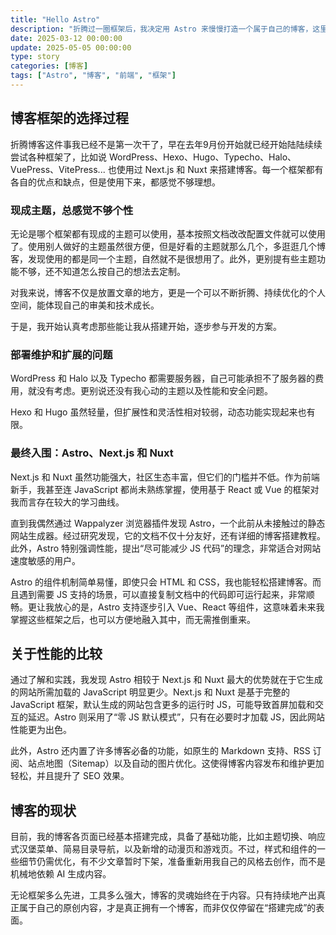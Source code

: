 ```yaml
---
title: "Hello Astro"
description: "折腾过一圈框架后，我决定用 Astro 来慢慢打造一个属于自己的博客，这里是我的选择过程。"
date: 2025-03-12 00:00:00
update: 2025-05-05 00:00:00
type: story
categories: [博客]
tags: ["Astro", "博客", "前端", "框架"]
---
```


## 博客框架的选择过程

折腾博客这件事我已经不是第一次干了，早在去年9月份开始就已经开始陆陆续续尝试各种框架了，比如说 WordPress、Hexo、Hugo、Typecho、Halo、VuePress、VitePress... 也使用过 Next.js 和 Nuxt 来搭建博客。每一个框架都有各自的优点和缺点，但是使用下来，都感觉不够理想。

### 现成主题，总感觉不够个性

无论是哪个框架都有现成的主题可以使用，基本按照文档改改配置文件就可以使用了。使用别人做好的主题虽然很方便，但是好看的主题就那么几个，多逛逛几个博客，发现使用的都是同一个主题，自然就不是很想用了。此外，更别提有些主题功能不够，还不知道怎么按自己的想法去定制。

对我来说，博客不仅是放置文章的地方，更是一个可以不断折腾、持续优化的个人空间，能体现自己的审美和技术成长。

于是，我开始认真考虑那些能让我从搭建开始，逐步参与开发的方案。

### 部署维护和扩展的问题

WordPress 和 Halo 以及 Typecho 都需要服务器，自己可能承担不了服务器的费用，就没有考虑。更别说还没有我心动的主题以及性能和安全问题。

Hexo 和 Hugo 虽然轻量，但扩展性和灵活性相对较弱，动态功能实现起来也有限。

### 最终入围：Astro、Next.js 和 Nuxt

Next.js 和 Nuxt 虽然功能强大，社区生态丰富，但它们的门槛并不低。作为前端新手，我甚至连 JavaScript 都尚未熟练掌握，使用基于 React 或 Vue 的框架对我而言存在较大的学习曲线。

直到我偶然通过 Wappalyzer 浏览器插件发现 Astro，一个此前从未接触过的静态网站生成器。经过研究发现，它的文档不仅十分友好，还有详细的博客搭建教程。此外，Astro 特别强调性能，提出“尽可能减少 JS 代码”的理念，非常适合对网站速度敏感的用户。

Astro 的组件机制简单易懂，即使只会 HTML 和 CSS，我也能轻松搭建博客。而且遇到需要 JS 支持的场景，可以直接复制文档中的代码即可运行起来，非常顺畅。更让我放心的是，Astro 支持逐步引入 Vue、React 等组件，这意味着未来我掌握这些框架之后，也可以方便地融入其中，而无需推倒重来。

## 关于性能的比较

通过了解和实践，我发现 Astro 相较于 Next.js 和 Nuxt 最大的优势就在于它生成的网站所需加载的 JavaScript 明显更少。Next.js 和 Nuxt 是基于完整的 JavaScript 框架，默认生成的网站包含更多的运行时 JS，可能导致首屏加载和交互的延迟。Astro 则采用了“零 JS 默认模式”，只有在必要时才加载 JS，因此网站性能更为出色。

此外，Astro 还内置了许多博客必备的功能，如原生的 Markdown 支持、RSS 订阅、站点地图（Sitemap）以及自动的图片优化。这使得博客内容发布和维护更加轻松，并且提升了 SEO 效果。

## 博客的现状

目前，我的博客各页面已经基本搭建完成，具备了基础功能，比如主题切换、响应式汉堡菜单、简易目录导航，以及新增的动漫页和游戏页。不过，样式和组件的一些细节仍需优化，有不少文章暂时下架，准备重新用我自己的风格去创作，而不是机械地依赖 AI 生成内容。

无论框架多么先进，工具多么强大，博客的灵魂始终在于内容。只有持续地产出真正属于自己的原创内容，才是真正拥有一个博客，而非仅仅停留在“搭建完成”的表面。
